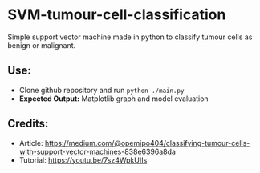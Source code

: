 # SVM-tumour-cell-classification
Simple support vector machine made in python to classify tumour cells as benign or malignant.

## Use:
- Clone github repository and run ```python ./main.py```
- **Expected Output:** Matplotlib graph and model evaluation

## Credits:
- Article: https://medium.com/@opemipo404/classifying-tumour-cells-with-support-vector-machines-838e6396a8da
- Tutorial: https://youtu.be/7sz4WpkUIIs

